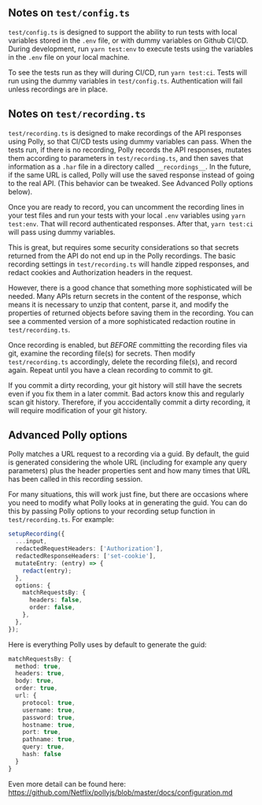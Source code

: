 ## Notes on `test/config.ts`

`test/config.ts` is designed to support the ability to run tests with local
variables stored in the `.env` file, or with dummy variables on Github CI/CD.
During development, run `yarn test:env` to execute tests using the variables in
the `.env` file on your local machine.

To see the tests run as they will during CI/CD, run `yarn test:ci`. Tests will
run using the dummy variables in `test/config.ts`. Authentication will fail
unless recordings are in place.

## Notes on `test/recording.ts`

`test/recording.ts` is designed to make recordings of the API responses using
Polly, so that CI/CD tests using dummy variables can pass. When the tests run,
if there is no recording, Polly records the API responses, mutates them
according to parameters in `test/recording.ts`, and then saves that information
as a `.har` file in a directory called `__recordings__`. In the future, if the
same URL is called, Polly will use the saved response instead of going to the
real API. (This behavior can be tweaked. See Advanced Polly options below).

Once you are ready to record, you can uncomment the recording lines in your test
files and run your tests with your local `.env` variables using `yarn test:env`.
That will record authenticated responses. After that, `yarn test:ci` will pass
using dummy variables.

This is great, but requires some security considerations so that secrets
returned from the API do not end up in the Polly recordings. The basic recording
settings in `test/recording.ts` will handle zipped responses, and redact cookies
and Authorization headers in the request.

However, there is a good chance that something more sophisticated will be
needed. Many APIs return secrets in the content of the response, which means it
is necessary to unzip that content, parse it, and modify the properties of
returned objects before saving them in the recording. You can see a commented
version of a more sophisticated redaction routine in `test/recording.ts`.

Once recording is enabled, but _BEFORE_ committing the recording files via git,
examine the recording file(s) for secrets. Then modify `test/recording.ts`
accordingly, delete the recording file(s), and record again. Repeat until you
have a clean recording to commit to git.

If you commit a dirty recording, your git history will still have the secrets
even if you fix them in a later commit. Bad actors know this and regularly scan
git history. Therefore, if you acccidentally commit a dirty recording, it will
require modification of your git history.

## Advanced Polly options

Polly matches a URL request to a recording via a guid. By default, the guid is
generated considering the whole URL (including for example any query parameters)
plus the header properties sent and how many times that URL has been called in
this recording session.

For many situations, this will work just fine, but there are occasions where you
need to modify what Polly looks at in generating the guid. You can do this by
passing Polly options to your recording setup function in `test/recording.ts`.
For example:

```ts
setupRecording({
  ...input,
  redactedRequestHeaders: ['Authorization'],
  redactedResponseHeaders: ['set-cookie'],
  mutateEntry: (entry) => {
    redact(entry);
  },
  options: {
    matchRequestsBy: {
      headers: false,
      order: false,
    },
  },
});
```

Here is everything Polly uses by default to generate the guid:

```ts
matchRequestsBy: {
  method: true,
  headers: true,
  body: true,
  order: true,
  url: {
    protocol: true,
    username: true,
    password: true,
    hostname: true,
    port: true,
    pathname: true,
    query: true,
    hash: false
  }
}
```

Even more detail can be found here:
https://github.com/Netflix/pollyjs/blob/master/docs/configuration.md
